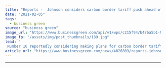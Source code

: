 ```yaml
---
title: "Reports -  Johnson considers carbon border tariff push ahead of G7 Summit"
date: "2021-02-05"
tags: 
  - business green
source: "business green"
image_url: "https://www.businessgreen.com/api/v1/wps/c215f94/b47ba5b1-981b-4658-83c0-32f71e81cd8e/3/downing-street-whitehall-185x114.jpg"
image_fp: "/assets/img/post_thumbnails/189.jpg"
lead: "
 Number 10 reportedly considering making plans for carbon border tariffs a priority for G7 Summit, as sources downplay chances of new meat and dairy tax ..."
article_url: "https://www.businessgreen.com/news/4026809/reports-johnson-considers-carbon-border-tariff-push-ahead-g7-summit"
---
```


---
